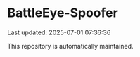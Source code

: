 # BattleEye-Spoofer

Last updated: 2025-07-01 07:36:36

This repository is automatically maintained.
